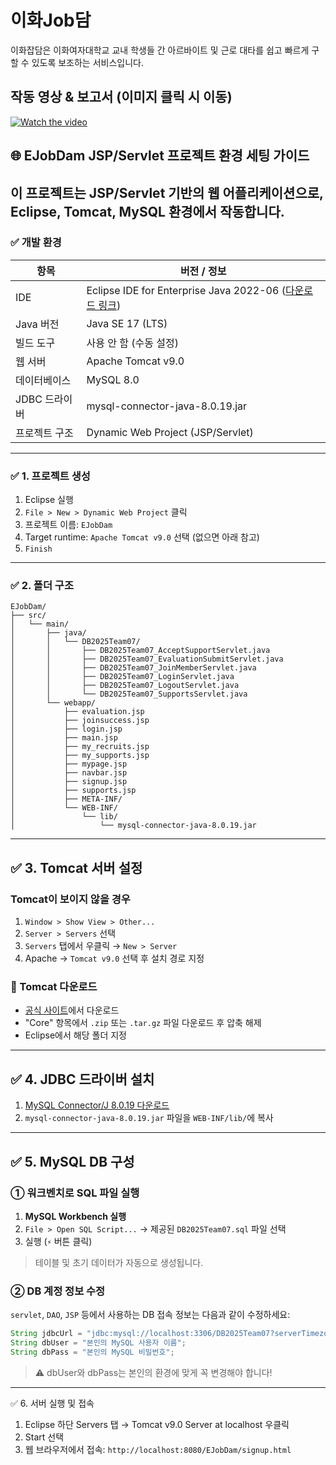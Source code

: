 # 이화Job담
이화잡담은 이화여자대학교 교내 학생들 간 아르바이트 및 근로 대타를 쉽고 빠르게 구할 수 있도록 보조하는 서비스입니다.


## 작동 영상 & 보고서 (이미지 클릭 시 이동)
[![Watch the video](https://github.com/user-attachments/assets/b63c5583-9404-486f-bfdd-76577cd92200)](https://www.notion.so/209fa44b72b6809b8f6dd84be3a876fc?source=copy_link)



## 🌐 EJobDam JSP/Servlet 프로젝트 환경 세팅 가이드
이 프로젝트는 JSP/Servlet 기반의 웹 어플리케이션으로, **Eclipse, Tomcat, MySQL** 환경에서 작동합니다.
---
### ✅ 개발 환경
| 항목             | 버전 / 정보 |
|------------------|-------------|
| IDE              | Eclipse IDE for Enterprise Java 2022-06 ([다운로드 링크](https://www.eclipse.org/downloads/packages/release/2022-06/r/eclipse-ide-enterprise-java-and-web-developers)) |
| Java 버전        | Java SE 17 (LTS) |
| 빌드 도구        | 사용 안 함 (수동 설정) |
| 웹 서버          | Apache Tomcat v9.0 |
| 데이터베이스     | MySQL 8.0 |
| JDBC 드라이버    | mysql-connector-java-8.0.19.jar |
| 프로젝트 구조    | Dynamic Web Project (JSP/Servlet) |
---
### ✅ 1. 프로젝트 생성
1. Eclipse 실행
2. `File > New > Dynamic Web Project` 클릭
3. 프로젝트 이름: `EJobDam`
4. Target runtime: `Apache Tomcat v9.0` 선택 (없으면 아래 참고)
5. `Finish`
---
### ✅ 2. 폴더 구조
```
EJobDam/
├── src/
│   └── main/
│       ├── java/
│       │   └── DB2025Team07/
│       │       ├── DB2025Team07_AcceptSupportServlet.java
│       │       ├── DB2025Team07_EvaluationSubmitServlet.java
│       │       ├── DB2025Team07_JoinMemberServlet.java
│       │       ├── DB2025Team07_LoginServlet.java
│       │       ├── DB2025Team07_LogoutServlet.java
│       │       └── DB2025Team07_SupportsServlet.java
│       └── webapp/
│           ├── evaluation.jsp
│           ├── joinsuccess.jsp
│           ├── login.jsp
│           ├── main.jsp
│           ├── my_recruits.jsp
│           ├── my_supports.jsp
│           ├── mypage.jsp
│           ├── navbar.jsp
│           ├── signup.jsp
│           ├── supports.jsp
│           ├── META-INF/
│           └── WEB-INF/
│               └── lib/
│                   └── mysql-connector-java-8.0.19.jar

```
---
## ✅ 3. Tomcat 서버 설정
### Tomcat이 보이지 않을 경우
1. `Window > Show View > Other...`
2. `Server > Servers` 선택
3. `Servers` 탭에서 우클릭 → `New > Server`
4. Apache → `Tomcat v9.0` 선택 후 설치 경로 지정
### 🔽 Tomcat 다운로드
- [공식 사이트](https://tomcat.apache.org/download-90.cgi)에서 다운로드
- "Core" 항목에서 `.zip` 또는 `.tar.gz` 파일 다운로드 후 압축 해제
- Eclipse에서 해당 폴더 지정
---
## ✅ 4. JDBC 드라이버 설치
1. [MySQL Connector/J 8.0.19 다운로드](https://dev.mysql.com/downloads/connector/j/)
2. `mysql-connector-java-8.0.19.jar` 파일을 `WEB-INF/lib/`에 복사
---
## ✅ 5. MySQL DB 구성
### ① 워크벤치로 SQL 파일 실행
1. **MySQL Workbench 실행**
2. `File > Open SQL Script...` → 제공된 `DB2025Team07.sql` 파일 선택
3. 실행 (`⚡` 버튼 클릭)
> 테이블 및 초기 데이터가 자동으로 생성됩니다.
### ② DB 계정 정보 수정
`servlet`, `DAO`, `JSP` 등에서 사용하는 DB 접속 정보는 다음과 같이 수정하세요:
```java
String jdbcUrl = "jdbc:mysql://localhost:3306/DB2025Team07?serverTimezone=UTC";
String dbUser = "본인의 MySQL 사용자 이름";
String dbPass = "본인의 MySQL 비밀번호";
```
> ⚠ dbUser와 dbPass는 본인의 환경에 맞게 꼭 변경해야 합니다!
---
✅ 6. 서버 실행 및 접속
1. Eclipse 하단 Servers 탭 → Tomcat v9.0 Server at localhost 우클릭
2. Start 선택
2. 웹 브라우저에서 접속:
```http://localhost:8080/EJobDam/signup.html```
